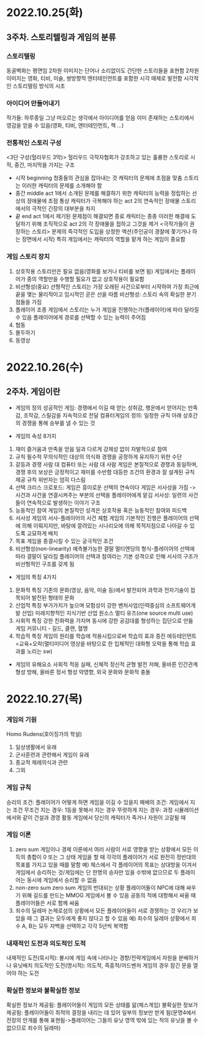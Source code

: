 # 2022.10.25(화)

## 3주차. 스토리텔링과 게임의 분류
### 스토리텔링
동굴벽화는 평면임
2차원 이미지는 단어나 소리없이도 간단한 스토리들을 표현함
2차원 이미지는 영화, 티비, 미술, 쌍방향적 엔터테인먼트를 포함한 시각 매체로 발전함
시각적인 스토리텔링 방식의 시초

### 아이디어 만들어내기
작가들: 하루종일 그냥 떠오르는 생각에서 아이디어를 얻음
이미 존재하는 스토리에서 영감을 얻을 수 있음(영화, 티비, 엔터테인먼트, 책 ...)

### 전통적인 스토리 구성
<3단 구성(헐리우드 3막)>
헐리우드 극작자협회가 강조하고 있는 훌륭한 스토리로 시작, 중간, 마지막을 가지는 구조
- 시작 beginning
	청중들의 관심을 잡아내는 것
	캐릭터의 문제에 초점을 맞춤
	스토리는 이러한 캐릭터의 문제를 소개해야 함
- 중간 middle
	act 1에서 소개된 문제를 해결하기 위한 캐릭터의 능력을 정립하는 선상의 장애물에 초점
	통상 캐릭터가 극복해야 하는 act 2의 연속적인 장애물
	스토리에서의 극적인 긴장의 대부분을 차지
- 끝 end
	act 1에서 제기된 문제점이 해결되면 종료
	캐릭터는 종종 이러한 해결에 도달하기 위해 조직적으로 act 2의 각 장애물을 접하고 그것을 제거
<극작가들이 권장하는 스토리>
문제의 즉각적인 도입을 상정한 액션(주인공이 경찰에 쫓기거나 하는 장면에서 시작)
특히 게임에서는 캐릭터의 역할을 맡게 하는 게임이 중요함

### 게임 스토리 장치
1. 상호작용
스토리만은 필요 없음(영화를 보거나 티비를 보면 됨)
게임에서는 플레이어가 중의 역할만을 수행할 필요가 없고 상호작용이 필요함
2. 비선형성(중요)
선형적인 스토리는 가장 오래된 사건으로부터 시작하여 가장 최근에 끝을 맺는 물리적이고 임시적인 곧은 선을 따름
비선형성: 스토리 속의 확실한 분기점들을 가짐
3. 플레이어 조종
게임에서 스토리는 누가 게임을 진행하는가(플레이어)에 따라 달라질 수 있음
플레이어에게 경로를 선택할 수 있는 능력이 주어짐
4. 협동
5. 몰두하기
6. 동영상

# 2022.10.26(수)

## 2주차. 게임이란

- 게임의 정의
성공적인 게임: 경쟁에서 이길 때 얻는 성취감, 행운에서 얻어지는 만족감, 조작감, 스릴감을 지속적으로 전달
컴퓨터게임의 정의: 일정한 규칙 아래 상호간의 경쟁을 통해 승부를 낼 수 있는 것

- 게임의 속성 8가지
1. 재미
즐거움과 만족을 얻음
일과 다르게 강제성 없이 자발적으로 참여
2. 규칙
필수적
무의식적인 대상의 의식화
경쟁을 공정하게 유지하기 위한 수단
3. 갈등과 경쟁
사람 대 컴퓨터 또는 사람 대 사람
게임은 본질적으로 경쟁과 동일하며, 경쟁 후의 보상은 긍정적이고 재미를 수반함
대등한 조건의 환경과 잘 설계된 규칙 제공
규칙 위반자는 엄히 다스림
4. 선택
크리스 크로포드: 게임은 흥미로운 선택의 연속이다
게임은 서사성을 가짐 -> 사건과 사건을 연결시켜주는 부분의 선택을 플레이어에게 맡김
서사성: 일련의 사건들이 연속적으로 발생하는 이야기 구조
5. 능동적인 참여
게임의 본질적인 성격은 상호작용 혹은 능동적인 참여와 피드백
6. 서사성
게임의 서사-플레이어의 사건 체험
게임의 기본적인 진행은 플레이어의 선택에 의해 이뤄지지만, 바탕에 깔려있는 시나리오에 의해 목적지점으로 나아갈 수 있도록 교묘하게 배치
7. 목표
게임을 종결시킬 수 있는 궁극적인 조건
8. 비선형성(non-linearity)
예측불가능한 결말
멀티엔딩의 형식-플레이어의 선택에 따라 결말이 달라짐
플레이어의 선택과 참여라는 기본 성격으로 인해 서사의 구조가 비선형적인 구조를 갖게 됨

- 게임의 특징 4가지
1. 문화적 특징
기존의 문화(영상, 음악, 미술 등)에서 발전되어 과학과 전자기술이 접목되어 발전된 형태의 문화
2. 산업적 특징
부가가치가 높으며 모험성이 강한 벤처사업(인력중심의 소프트웨어개발 산업)
미래지향적인 지식기반 산업
원소스 멀티 유즈(one source multi use)
3. 사회적 특징
강한 친화력을 가지며 동시에 강한 공감대를 형성하는 집단으로 만듦
게임 커뮤니티 - 길드, 클랜, 혈맹
4. 학습적 특징
게임의 원리를 학습에 적용시킴으로써 학습의 효과 증진
에듀테인먼트=교육+오락(멀티미디어 영상을 바탕으로 한 입체적인 대화형 오락을 통해 학습 효과를 노리는 sw)

- 게임의 유해요소
사회적 적응 실패, 신체적 정신적 균형 발전 저해, 올바른 인간관계 형성 방해, 올바른 정서 형성 악영향, 외국 문화와 문화적 충돌

# 2022.10.27(목)

###  게임의 기원
Homo Rudens(호이징가의 학설)
1. 일상생활에서 유래
2. 군사훈련과 관련해서 게임이 유래
3. 종교적 제례의식과 관련
4. 그외

### 게임 규칙
승리의 조건: 플레이어가 어떻게 하면 게임을 이길 수 있을지
패배의 조건: 게임에서 지는 조건
	무조건 지는 경우: 1등을 못해서 지는 경우
	뚜렷하게 지는 경우:  과정 시뮬레이션에서와 같이 건설과 경영 활동 게임에서 당신의 캐릭터가 죽거나 자원이 고갈될 때 

### 게임 이론
1. zero sum
게임이나 경제 이론에서 여러 사람이 서로 영향을 받는 상황에서 모든 이득의 총합이 0 또는 그 상태
게임을 할 때 각각의 플레이어가 서로 완전히 정반대의 목표를 가지고 있을 때를 말함
예) 체스에서 각 플레이어의 목표는 상대방을 이겨서 게임에서 승리하는 것/게임에는 단 한명의 승자만 있을 수밖에 없으므로 두 플레이어는 동시에 게임에서 승리할 수 없음
2. non-zero sum
zero sum 게임의 반대되는 상황
플레이어들이 NPC에 대해 싸우기 위해 길드를 만드는 MMOG 게임에서 볼 수 있음
공동의 적에 대항해서 싸울 때 플레이어들은 서로 함께 싸움
3. 죄수의 딜레마
논제로섬의 상황에서 모든 플레이어들이 서로 경쟁하는 것
우리가 보았을 때 그 결과는 모두에게 좋지 않다고 할 수 있음
예) 죄수의 딜레마 상황에서 죄수 A, B는 모두 자백을 선택하고 각각 5년씩 복역함

### 내재적인 도전과 의도적인 도적
내재적인 도전(묵시적): 불시에 게임 속에 나타나는 경향/전략게임에서 자원을 분배하거나 유닛배치
의도적인 도전(명시적): 의도적, 즉흥적/어드벤처 게임의 경우 잠긴 문을 열어야 하는 도전

### 확실한 정보와 불확실한 정보
확실한 정보가 제공됨: 플레이어들이 게임의 모든 상태를 앎(체스게임)
불확실한 정보가 제공됨: 플레이어들이 최적의 결정을 내리는 데 있어 일부의 정보만 받게 됨(문명4에서 전장의 안개를 통해 표현됨->플레이어는 그들의 유닛 영역 밖에 있는 적의 유닛을 볼 수 없으므로 죄수의 딜레마)
